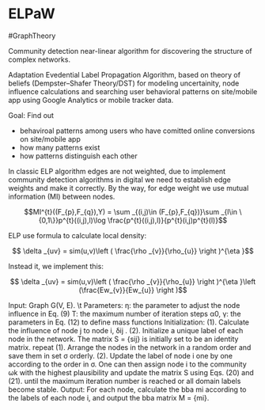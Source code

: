 # ELPaW

#GraphTheory

Community detection near-linear algorithm for discovering the structure of complex networks.

Adaptation Evedential Label Propagation Algorithm, based on theory of beliefs (Dempster–Shafer
Theory/DST) for modeling uncertainity, node influence calculations and searching user behavioral patterns on site/mobile app using Google Analytics or mobile tracker data.

Goal: Find out 
- behaviroal patterns among users who have comitted online conversions on site/mobile app
- how many patterns exist
- how patterns distinguish each other

In classic ELP algorithm edges are not weighted, due to implement community detection algorithms in digital we need to establish edge weights and make it correctly.
By the way, for edge weight we use mutual information (MI) between nodes.

$$MI^{t}((F_{p},F_{q}),Y) = \sum _{(i,j)\in (F_{p},F_{q})}\sum _{l\in \{0,1\}}p^{t}((i,j),l)\log \frac{p^{t}((i,j),l)}{p^{t}(i,j)p^{t}(l)}$$

ELP use formula to calculate local density:

$$ \delta _{uv} = sim(u,v)\left ( \frac{\rho _{v}}{\rho_{u}} \right )^{\eta }$$

Instead it, we implement this:

$$ \delta _{uv} = sim(u,v)\left ( \frac{\rho _{v}}{\rho_{u}} \right )^{\eta }\left (\frac{Ew_{v}}{Ew_{u}} \right )$$

Input: Graph G(V, E).
\t Parameters:
η: the parameter to adjust the node influence in Eq. (9)
T: the maximum number of iteration steps
α0, γ: the parameters in Eq. (12) to define mass functions
Initialization:
(1). Calculate the influence of node j to node i, δij .
(2). Initialize a unique label of each node in the network.
The matrix S = {sij} is initially set to be an identity matrix.
repeat
(1). Arrange the nodes in the network in a random order
and save them in set σ orderly.
(2). Update the label of node i one by one according to the
order in σ. One can then assign node i to the community
ωk with the highest plausibility and update the matrix S
using Eqs. (20) and (21).
until the maximum iteration number is reached or all
domain labels become stable.
Output: For each node, calculate the bba mi according
to the labels of each node i, and output the bba matrix
M = {mi}.




